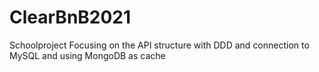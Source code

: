 # ClearBnB2021
Schoolproject
Focusing on the API structure with DDD and connection to MySQL and using MongoDB as cache

